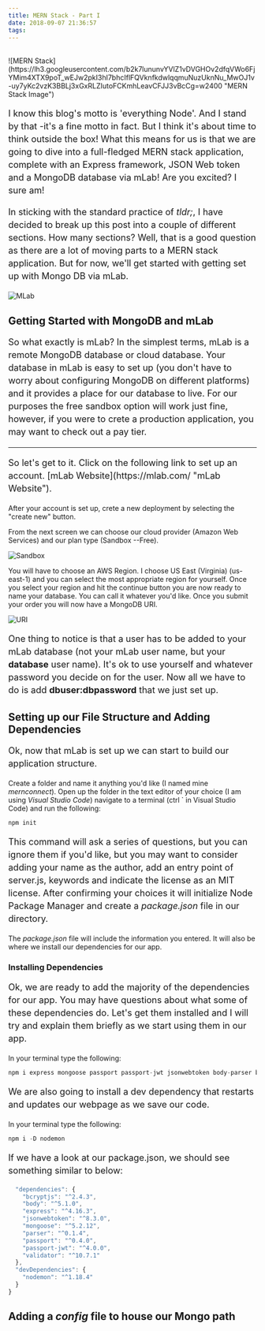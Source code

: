```yaml
---
title: MERN Stack - Part I 
date: 2018-09-07 21:36:57
tags:
---
```



<br>
![MERN Stack](https://lh3.googleusercontent.com/b2k7lununvYVlZ1vDVGHOv2dfqVWo6FjYMim4XTX9poT_wEJw2pkI3hI7bhcIflFQVknfkdwlqqmuNuzUknNu_MwOJ1v-uy7yKc2vzK3BBLj3xGxRLZIutoFCKmhLeavCFJJ3vBcCg=w2400 "MERN Stack Image")

<p style='line-height: 26px; font-size: 18px;'>I know this blog's motto is 'everything Node'. And I stand by that -it's a fine motto in fact. But I think it's about time to think outside the box! What this means for us is that we are going to dive into a full-fledged MERN stack application, complete with an Express framework, JSON Web token and a MongoDB database via mLab! Are you excited? I sure am! </p>

<p style='line-height: 26px; font-size: 18px;'>In sticking with the standard practice of <em>tldr;</em>, I have decided to break up this post into a couple of different sections. How many sections? 
Well, that is a good question as there are a lot of moving parts to a MERN stack application. 
But for now, we'll get started with getting set up with Mongo DB via mLab.  
</p>

![MLab](https://lh3.googleusercontent.com/WHIGlct0tnqcwdq_nbE4DKIa7loZQ8CMkdMA8kb9bfWkzvg8bcdzrlIaBC-5hQmaffCbLqqN6mqXvgiFiqLZvAgGNafTFVdCo-hc2hpI0OvKviP640cHJzq8QnZoook3QV3Am_ujAQ=w2400 "MongoDB path through mLab")

<h2>Getting Started with MongoDB and mLab</h2>

<p style='line-height: 26px; font-size: 18px;'>So what exactly is mLab? In the simplest terms, mLab is a remote MongoDB database or cloud database. Your database in mLab is easy to set up (you don't have to worry about configuring MongoDB on different platforms) and it provides a place for our database to live. For our purposes the free sandbox option will work just fine, however, if you were to crete a production application, you may want to check out a pay tier. <p> 
<hr>
<p style='line-height: 26px; font-size: 18px;'>So let's get to it. Click on the following link to set up an account. [mLab Website](https://mlab.com/ "mLab Website").

After your account is set up, crete a new deployment by selecting the "create new" button. 

From the next screen we can choose our cloud provider (Amazon Web Services) and our plan type (Sandbox --Free).

![Sandbox](https://lh3.googleusercontent.com/ai9kwzacX-gNe3owD1nN3_2TIXVvsT-HMJqEDaJ254Ez5eI5WILyd_TrPuP7H5dJO1repd5LgfLyb7jdCDDUDtym73crvru7vuxS6YHZJSSfK4WJhbO9Ng4hdvS7_l08XvW8qVfB1A=w2400 "AWS Region")

You will have to choose an AWS Region. I choose US East (Virginia) (us-east-1) and you can select the most appropriate region for yourself. Once you select your region and hit the continue button you are now ready to name your database. You can call it whatever you'd like. Once you submit your order you will now have a MongoDB URI. 

![URI](https://lh3.googleusercontent.com/wslJZXs9ktkI95OL_-U4qnVQxGxB1gcnX8eMuTlwsGYHxrvYCo6k_8Gpsq0U9HQ0Scu3hW1zqdZN9cGwXReojlk-vyqjwIyWsviSYS5Gdw7KrB-TATUuy4j5qBVojU_xCeNbmExJHw=w2400 "MongoDB Shell")
</p>

<p style='line-height: 26px; font-size: 18px;'>One thing to notice is that a user has to be added to your mLab database (not your mLab user name, but your <strong>database</strong> user name). It's ok to use yourself and whatever password you decide on for the user. Now all we have to do is add <strong>dbuser:dbpassword</strong> that we just set up. 
</p>

<h2>Setting up our File Structure and Adding Dependencies</h2>

<p style='line-height: 26px; font-size: 18px;'>Ok, now that mLab is set up we can start to build our application structure.

Create a folder and name it anything you'd like (I named mine <em>mernconnect</em>). Open up the folder in the text editor of your choice (I am using <em>Visual Studio Code</em>) navigate to a terminal (ctrl ` in Visual Studio Code) and run the following:
</p>

```javascript
npm init
```
<p style='line-height: 26px; font-size: 18px;'>
This command will ask a series of questions, but you can ignore them if you'd like, but you may want to consider adding your name as the author, add an entry point of server.js, keywords and indicate the license as an MIT license. After confirming your choices it will initialize Node Package Manager and create a <em>package.json</em> file in our directory. 

The <em>package.json</em> file will include the information you entered. It will also be where we install our dependencies for our app.
</p>

<h3>Installing Dependencies</h3>
<p style='line-height: 26px; font-size: 18px;'>Ok, we are ready to add the majority of the dependencies for our app. You may have questions about what some of these dependencies do. Let's get them installed and I will try and explain them briefly as we start using them in our app. 

In your terminal type the following:
</p>

```javascript
npm i express mongoose passport passport-jwt jsonwebtoken body-parser bcryptjs validator
```
<p style='line-height: 26px; font-size: 18px;'>We are also going to install a dev dependency that restarts and updates our webpage as we save our code. 

In your terminal type the following:
</p>

```javascript
npm i -D nodemon
```
<p style='line-height: 26px; font-size: 18px;'>If we have a look at our package.json, we should see something similar to below:
</p>

```javascript
  "dependencies": {
    "bcryptjs": "^2.4.3",
    "body": "^5.1.0",
    "express": "^4.16.3",
    "jsonwebtoken": "^8.3.0",
    "mongoose": "^5.2.12",
    "parser": "^0.1.4",
    "passport": "^0.4.0",
    "passport-jwt": "^4.0.0",
    "validator": "^10.7.1"
  },
  "devDependencies": {
    "nodemon": "^1.18.4"
  }
}
```

<h2>Adding a <em>config</em> file to house our Mongo path</h2>

